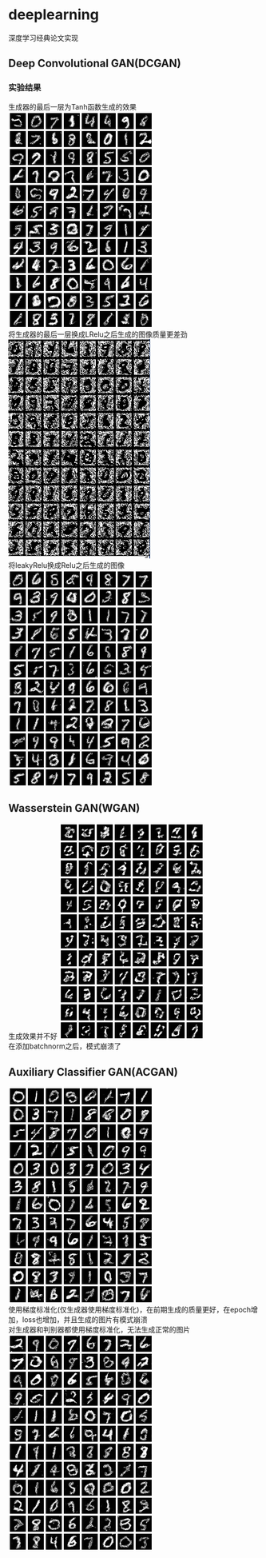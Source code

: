 # deeplearning
深度学习经典论文实现
## Deep Convolutional GAN(DCGAN)
### 实验结果
生成器的最后一层为Tanh函数生成的效果 <br>
![dcgan](https://github.com/chinoll/deeplearning/raw/master/imgs/dcgan.png) <br>
将生成器的最后一层换成LRelu之后生成的图像质量更差劲<br>
![dcgan_lrelu](https://github.com/chinoll/deeplearning/raw/master/imgs/dcgan_lrelu.png) <br>
将leakyRelu换成Relu之后生成的图像<br>
![dcgan_relu](https://github.com/chinoll/deeplearning/raw/master/imgs/dcgan_relu.png) <br>

## Wasserstein  GAN(WGAN)
生成效果并不好
![wgan](https://github.com/chinoll/deeplearning/raw/master/imgs/wgan.png) <br>
在添加batchnorm之后，模式崩溃了<br>

## Auxiliary Classifier GAN(ACGAN)
![wgan](https://github.com/chinoll/deeplearning/raw/master/imgs/acgan.png) <br>
使用梯度标准化(仅生成器使用梯度标准化)，在前期生成的质量更好，在epoch增加，loss也增加，并且生成的图片有模式崩溃 <br>
对生成器和判别器都使用梯度标准化，无法生成正常的图片 <br>
![acgan](https://github.com/chinoll/deeplearning/raw/master/imgs/acgan2.png) <br>

